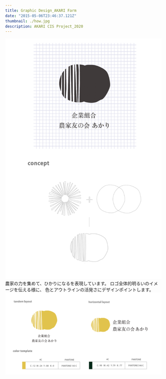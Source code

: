 ```yaml
---
title: Graphic Design_AKARI Farm
date: "2015-05-06T23:46:37.121Z"
thumbnail: ./how.jpg
description: AKARI CIS Project_2020
---
```


![my-second-post](./how_1.jpg)
農家の力を集めて、ひかりになるを表現しています。
ロゴ全体的明るいのイメージを伝える様に、
色とアウトラインの活発さにデザインポイントします。
![my-second-post](./how_2.jpg)

